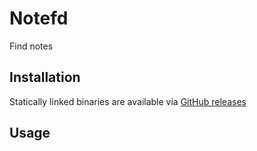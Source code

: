 # Notefd
Find notes

## Installation

Statically linked binaries are available via [GitHub releases](https://github.com/darrenldl/notefd/releases)

## Usage


